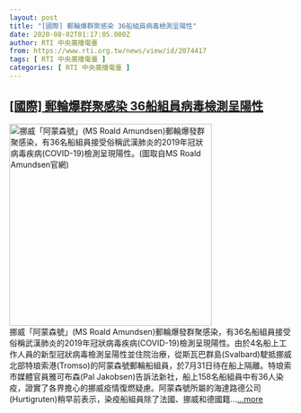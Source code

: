 ```yaml
---
layout: post
title: "[國際] 郵輪爆群聚感染 36船組員病毒檢測呈陽性"
date: 2020-08-02T01:17:05.000Z
author: RTI 中央廣播電臺
from: https://www.rti.org.tw/news/view/id/2074417
tags: [ RTI 中央廣播電臺 ]
categories: [ RTI 中央廣播電臺 ]
---
```

<!--1596331025000-->
[[國際] 郵輪爆群聚感染 36船組員病毒檢測呈陽性](https://www.rti.org.tw/news/view/id/2074417)
------

<div>
<img src="https://static.rti.org.tw/assets/thumbnails/2020/08/02/505f14afdc2ed8edc7c7ba569b6817bd.jpg" width="360" alt="挪威「阿蒙森號」(MS Roald Amundsen)郵輪爆發群聚感染，有36名船組員接受俗稱武漢肺炎的2019年冠狀病毒疾病(COVID-19)檢測呈現陽性。(圖取自MS Roald Amundsen官網)" title="挪威「阿蒙森號」(MS Roald Amundsen)郵輪爆發群聚感染，有36名船組員接受俗稱武漢肺炎的2019年冠狀病毒疾病(COVID-19)檢測呈現陽性。(圖取自MS Roald Amundsen官網)"><br>挪威「阿蒙森號」(MS Roald Amundsen)郵輪爆發群聚感染，有36名船組員接受俗稱武漢肺炎的2019年冠狀病毒疾病(COVID-19)檢測呈現陽性。由於4名船上工作人員的新型冠狀病毒檢測呈陽性並住院治療，從斯瓦巴群島(Svalbard)駛抵挪威北部特琅索港(Tromso)的阿蒙森號郵輪船組員，於7月31日待在船上隔離。特琅索市媒體官員雅可布森(Pal Jakobsen)告訴法新社，船上158名船組員中有36人染疫，證實了各界擔心的挪威疫情復燃疑慮。阿蒙森號所屬的海達路德公司(Hurtigruten)稍早前表示，染疫船組員除了法國、挪威和德國籍...<a target="_blank" href="https://www.rti.org.tw/news/view/id/2074417">...more</a>
</div>
